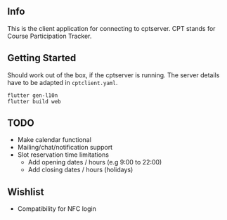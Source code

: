 ## Info

This is the client application for connecting to cptserver. CPT stands for Course Participation Tracker.

## Getting Started

Should work out of the box, if the cptserver is running. The server details have to be adapted in `cptclient.yaml`.

```
flutter gen-l10n
flutter build web
```

## TODO
- Make calendar functional
- Mailing/chat/notification support
- Slot reservation time limitations
  - Add opening dates / hours (e.g 9:00 to 22:00)
  - Add closing dates / hours (holidays)

## Wishlist
- Compatibility for NFC login